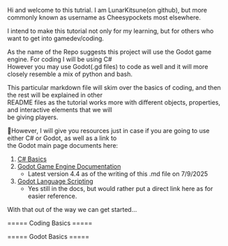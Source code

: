 Hi and welcome to this tutrial. I am LunarKitsune(on github), but more commonly known as username as Cheesypockets most elsewhere.

I intend to make this tutorial not only for my learning, but for others who want to get into gamedev/coding.

As the name of the Repo suggests this project will use the Godot game engine. For coding I will be using C#<br>
However you may use Godot(.gd files) to code as well and it will more closely resemble a mix of python and bash.

This particular markdown file will skim over the basics of coding, and then the rest will be explained in other<br>
README files as the tutorial works more with different objects, properties, and interactive elements that we will<br>
be giving players. 

🔴However, I will give you resources just in case if you are going to use either C# or Godot, as well as a link to <br>
the Godot main page documents here:

1. [C# Basics](https://learn.microsoft.com/en-us/dotnet/csharp/tour-of-csharp/tutorials/)
2. [Godot Game Engine Documentation](https://docs.godotengine.org/en/stable/index.html)
   - Latest version 4.4 as of the writing of this .md file on 7/9/2025
3. [Godot Language Scripting](https://docs.godotengine.org/en/stable/tutorials/scripting/gdscript/index.html)
   - Yes still in the docs, but would rather put a direct link here as for easier reference.
  
With that out of the way we can get started...


===== Coding Basics =====




===== Godot Basics =====
